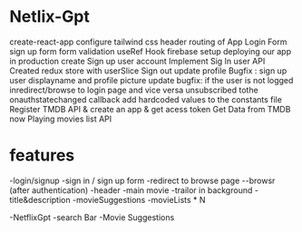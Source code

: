 # Netlix-Gpt

create-react-app
configure tailwind css
header
routing of App 
Login Form
sign up form
form validation
useRef Hook
firebase setup
deploying our app in production
create Sign up user account
Implement Sig In user API
Created redux store with userSlice
Sign out
update profile
Bugfix : sign up user displayname and profile picture update
bugfix: if the user is not logged inredirect/browse to login page and vice versa
unsubscribed tothe onauthstatechanged callback
add hardcoded values to the constants file
Register TMDB API & create an  app & get acess token
Get Data from TMDB now Playing movies list API

# features

-login/signup 
     -sign in / sign up form 
     -redirect to browse page
--browsr (after authentication)
      -header
      -main movie
         -trailor in background
         -title&description
         -movieSuggestions
            -movieLists * N

-NetflixGpt
  -search Bar
  -Movie Suggestions
